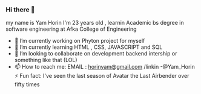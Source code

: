 ### Hi there 👋
my name is Yam Horin 
I'm 23 years old , learnin Academic bs degree in software engineering at Afka College of Engineering
- 🔭 I’m currently working on Phyton project for myself
- 🌱 I’m currently learning HTML , CSS, JAVASCRIPT and SQL
- 👯 I’m looking to collaborate on development backend intership or something like that (LOL)
- 📫 How to reach me: EMAIL : horinyam@gmail.com /linkin -@Yam_Horin
⚡ Fun fact: I've seen the last season of Avatar the Last Airbender over fifty times
###
<!--
**YamHorin/YamHorin** is a ✨ _special_ ✨ repository because its `README.md` (this file) appears on your GitHub profile.

Here are some ideas to get you started:

- 🔭 I’m currently working on ...
- 🌱 I’m currently learning ...
- 👯 I’m looking to collaborate on ...
- 🤔 I’m looking for help with ...
- 💬 Ask me about ...
- 📫 How to reach me: ...
- 😄 Pronouns: ...
- ⚡ Fun fact: ...
-->
